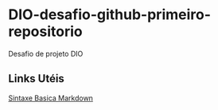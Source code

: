 # DIO-desafio-github-primeiro-repositorio
Desafio de projeto DIO

## Links Utéis
[Sintaxe Basica Markdown](https://www.markdownguide.org/basic-syntax/)
